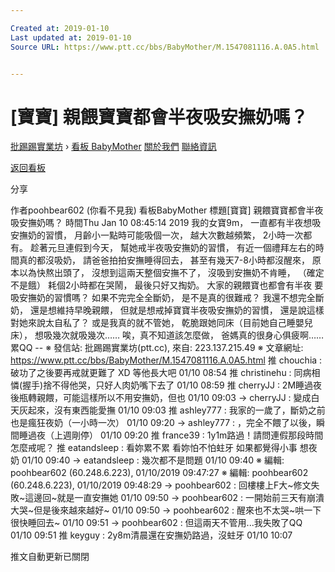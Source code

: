 ```yaml
---

Created at: 2019-01-10
Last updated at: 2019-01-10
Source URL: https://www.ptt.cc/bbs/BabyMother/M.1547081116.A.0A5.html


---
```


# [寶寶] 親餵寶寶都會半夜吸安撫奶嗎？


[批踢踢實業坊](https://www.ptt.cc/bbs/) › [看板 BabyMother](https://www.ptt.cc/bbs/BabyMother/index.html) [關於我們](https://www.ptt.cc/about.html) [聯絡資訊](https://www.ptt.cc/contact.html)

[返回看板](https://www.ptt.cc/bbs/BabyMother/index.html)

分享

作者poohbear602 (你看不見我)
看板BabyMother
標題\[寶寶\] 親餵寶寶都會半夜吸安撫奶嗎？
時間Thu Jan 10 08:45:14 2019
我的女寶9m， 一直都有半夜想吸安撫奶的習慣， 月齡小一點時可能吸個一次， 越大次數越頻繁， 2小時一次都有。 趁著元旦連假到今天， 幫她戒半夜吸安撫奶的習慣， 有近一個禮拜左右的時間真的都沒吸奶， 請爸爸拍拍安撫睡得回去， 甚至有幾天7-8小時都沒醒來， 原本以為快熬出頭了， 沒想到這兩天整個安撫不了， 沒吸到安撫奶不肯睡， （確定不是餓） 耗個2小時都在哭鬧， 最後只好又掏奶。 大家的親餵寶也都會有半夜 要吸安撫奶的習慣嗎？ 如果不完完全全斷奶， 是不是真的很難戒？ 我還不想完全斷奶， 還是想維持早晚親餵， 但就是想戒掉寶寶半夜吸安撫奶的習慣， 還是說這樣對她來說太自私了？ 或是我真的就不管她， 乾脆跟她同床（目前她自己睡嬰兒床）， 想吸幾次就吸幾次…… 唉，真不知道該怎麼做， 爸媽真的很身心俱疲啊……累QQ -- ※ 發信站: 批踢踢實業坊(ptt.cc), 來自: 223.137.215.49 ※ 文章網址: <https://www.ptt.cc/bbs/BabyMother/M.1547081116.A.0A5.html>
推 chouchia : 破功了之後要再戒就更難了 XD 等他長大吧 01/10 08:54
推 christinehu : 同病相憐(握手)捨不得他哭，只好人肉奶嘴下去了 01/10 08:59
推 cherryJJ : 2M睡過夜後瓶轉親餵，可能這樣所以不用安撫奶，但也 01/10 09:03
→ cherryJJ : 變成白天灰起來，沒有東西能愛撫 01/10 09:03
推 ashley777 : 我家的一歲了，斷奶之前也是瘋狂夜奶（一小時一次） 01/10 09:20
→ ashley777 : ，完全不餵了以後，瞬間睡過夜（上週剛停） 01/10 09:20
推 france39 : 1y1m路過！請問連假那段時間怎麼戒呢？
推 eatandsleep : 看妳累不累 看妳怕不怕蛀牙 如果都覺得小事 想夜奶 01/10 09:40
→ eatandsleep : 幾次都不是問題 01/10 09:40
※ 編輯: poohbear602 (60.248.6.223), 01/10/2019 09:47:27 ※ 編輯: poohbear602 (60.248.6.223), 01/10/2019 09:48:29
→ poohbear602 : 回樓樓上F大~修文失敗~這邊回~就是一直安撫她 01/10 09:50
→ poohbear602 : 一開始前三天有崩潰大哭~但是後來越來越好~ 01/10 09:50
→ poohbear602 : 醒來也不太哭~哄一下很快睡回去~ 01/10 09:51
→ poohbear602 : 但這兩天不管用...我失敗了QQ 01/10 09:51
推 keyguy : 2y8m清晨還在安撫奶路過，沒蛀牙 01/10 10:07

推文自動更新已關閉


